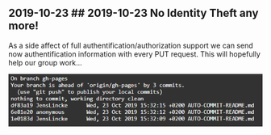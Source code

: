 ## 2019-10-23 ## 2019-10-23 No Identity Theft any more!

As a side affect of full authentification/authorization support we can send now authentification information with every PUT request. This will hopefully help our group work...

![](anonymous_auth.png)

